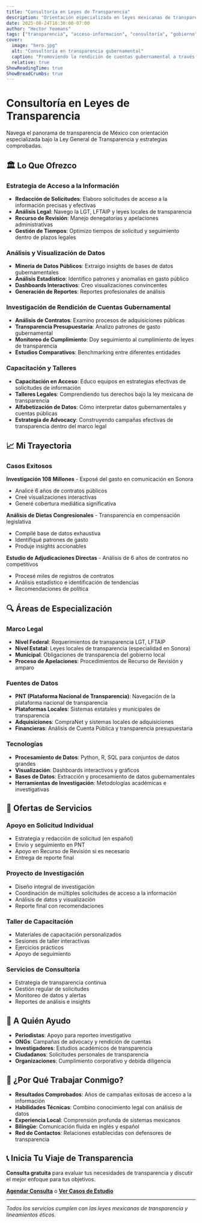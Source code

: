 ```yaml
---
title: "Consultoría en Leyes de Transparencia"
description: "Orientación especializada en leyes mexicanas de transparencia, solicitudes de acceso a la información e investigación de rendición de cuentas gubernamental"
date: 2025-08-24T16:30:00-07:00
author: "Hector Yeomans"
tags: ["transparencia", "acceso-informacion", "consultoría", "gobierno", "mexico", "rendicion-cuentas", "LGT"]
cover:
  image: "hero.jpg"
  alt: "Consultoría en transparencia gubernamental"
  caption: "Promoviendo la rendición de cuentas gubernamental a través de la transparencia"
  relative: true
ShowReadingTime: true
ShowBreadCrumbs: true
---
```


# Consultoría en Leyes de Transparencia

Navega el panorama de transparencia de México con orientación especializada bajo la Ley General de Transparencia y estrategias comprobadas.

## 🏛️ Lo Que Ofrezco

### Estrategia de Acceso a la Información
- **Redacción de Solicitudes**: Elaboro solicitudes de acceso a la información precisas y efectivas
- **Análisis Legal**: Navego la LGT, LFTAIP y leyes locales de transparencia
- **Recurso de Revisión**: Manejo denegatorias y apelaciones administrativas
- **Gestión de Tiempos**: Optimizo tiempos de solicitud y seguimiento dentro de plazos legales

### Análisis y Visualización de Datos
- **Minería de Datos Públicos**: Extraigo insights de bases de datos gubernamentales
- **Análisis Estadístico**: Identifico patrones y anomalías en gasto público
- **Dashboards Interactivos**: Creo visualizaciones convincentes
- **Generación de Reportes**: Reportes profesionales de análisis

### Investigación de Rendición de Cuentas Gubernamental
- **Análisis de Contratos**: Examino procesos de adquisiciones públicas
- **Transparencia Presupuestaria**: Analizo patrones de gasto gubernamental
- **Monitoreo de Cumplimiento**: Doy seguimiento al cumplimiento de leyes de transparencia
- **Estudios Comparativos**: Benchmarking entre diferentes entidades

### Capacitación y Talleres
- **Capacitación en Acceso**: Educo equipos en estrategias efectivas de solicitudes de información
- **Talleres Legales**: Comprendiendo tus derechos bajo la ley mexicana de transparencia
- **Alfabetización de Datos**: Cómo interpretar datos gubernamentales y cuentas públicas
- **Estrategia de Advocacy**: Construyendo campañas efectivas de transparencia dentro del marco legal

## 📈 Mi Trayectoria

### Casos Exitosos
**Investigación 108 Millones** - Exposé del gasto en comunicación en Sonora
- Analicé 6 años de contratos públicos
- Creé visualizaciones interactivas
- Generé cobertura mediática significativa

**Análisis de Dietas Congresionales** - Transparencia en compensación legislativa
- Compilé base de datos exhaustiva
- Identifiqué patrones de gasto
- Produje insights accionables

**Estudio de Adjudicaciones Directas** - Análisis de 6 años de contratos no competitivos
- Procesé miles de registros de contratos
- Análisis estadístico e identificación de tendencias
- Recomendaciones de política

## 🔍 Áreas de Especialización

### Marco Legal
- **Nivel Federal**: Requerimientos de transparencia LGT, LFTAIP
- **Nivel Estatal**: Leyes locales de transparencia (especialidad en Sonora)
- **Municipal**: Obligaciones de transparencia del gobierno local
- **Proceso de Apelaciones**: Procedimientos de Recurso de Revisión y amparo

### Fuentes de Datos
- **PNT (Plataforma Nacional de Transparencia)**: Navegación de la plataforma nacional de transparencia
- **Plataformas Locales**: Sistemas estatales y municipales de transparencia
- **Adquisiciones**: CompraNet y sistemas locales de adquisiciones
- **Financieras**: Análisis de Cuenta Pública y transparencia presupuestaria

### Tecnologías
- **Procesamiento de Datos**: Python, R, SQL para conjuntos de datos grandes
- **Visualización**: Dashboards interactivos y gráficos
- **Bases de Datos**: Extracción y procesamiento de datos gubernamentales
- **Herramientas de Investigación**: Metodologías académicas e investigativas

## 💼 Ofertas de Servicios

### Apoyo en Solicitud Individual
- Estrategia y redacción de solicitud (en español)
- Envío y seguimiento en PNT
- Apoyo en Recurso de Revisión si es necesario
- Entrega de reporte final

### Proyecto de Investigación
- Diseño integral de investigación
- Coordinación de múltiples solicitudes de acceso a la información
- Análisis de datos y visualización
- Reporte final con recomendaciones

### Taller de Capacitación
- Materiales de capacitación personalizados
- Sesiones de taller interactivas
- Ejercicios prácticos
- Apoyo de seguimiento

### Servicios de Consultoría
- Estrategia de transparencia continua
- Gestión regular de solicitudes
- Monitoreo de datos y alertas
- Reportes de análisis e insights

## 🎯 A Quién Ayudo

- **Periodistas**: Apoyo para reporteo investigativo
- **ONGs**: Campañas de advocacy y rendición de cuentas
- **Investigadores**: Estudios académicos de transparencia
- **Ciudadanos**: Solicitudes personales de transparencia
- **Organizaciones**: Cumplimiento corporativo y debida diligencia

## 🌟 ¿Por Qué Trabajar Conmigo?

- **Resultados Comprobados**: Años de campañas exitosas de acceso a la información
- **Habilidades Técnicas**: Combino conocimiento legal con análisis de datos
- **Experiencia Local**: Comprensión profunda de sistemas mexicanos
- **Bilingüe**: Comunicación fluida en inglés y español
- **Red de Contactos**: Relaciones establecidas con defensores de transparencia

## 📞 Inicia Tu Viaje de Transparencia

**Consulta gratuita** para evaluar tus necesidades de transparencia y discutir el mejor enfoque para tus objetivos.

[**Agendar Consulta**](mailto:mail@hyeomans.com?subject=Consulta%20Transparencia) o [**Ver Casos de Estudio**](/tags/transparencia/)

---

*Todos los servicios cumplen con las leyes mexicanas de transparencia y lineamientos éticos.*